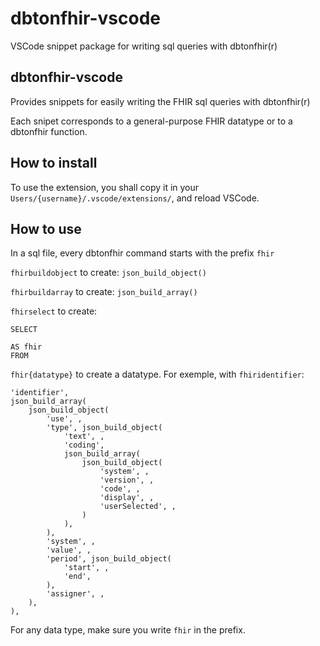 # dbtonfhir-vscode

VSCode snippet package for writing sql queries with dbtonfhir(r) 

## dbtonfhir-vscode

Provides snippets for easily writing the FHIR sql queries with dbtonfhir(r)

Each snipet corresponds to a general-purpose FHIR datatype or to a dbtonfhir function.


## How to install

To use the extension, you shall copy it in your `Users/{username}/.vscode/extensions/`, and reload VSCode.

## How to use 

In a sql file, every dbtonfhir command starts with the prefix `fhir`

`fhirbuildobject` to create: `json_build_object()`

`fhirbuildarray` to create: `json_build_array()`

`fhirselect` to create: 
```
SELECT
    
AS fhir
FROM 
```

`fhir{datatype}` to create a datatype. For exemple, with `fhiridentifier`:
```
'identifier',
json_build_array(
    json_build_object(
        'use', ,
        'type', json_build_object(
            'text', ,
            'coding',
            json_build_array(
                json_build_object(
                    'system', ,
                    'version', ,
                    'code', ,
                    'display', ,
                    'userSelected', , 
                )
            ),
        ),
        'system', ,
        'value', ,
        'period', json_build_object(
            'start', ,
            'end', 
        ),
        'assigner', ,
    ),
),
```

For any data type, make sure you write `fhir` in the prefix.
